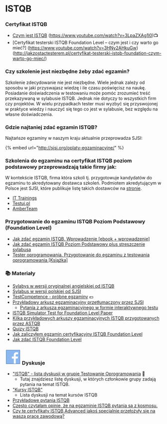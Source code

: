 # ISTQB

### **Certyfikat ISTQB**

* [Czym jest ISTQB](https://www.youtube.com/watch?v=HrK1zhqyW4k) (https://www.youtube.com/watch?v=3LpaZXAg1l0)📺
* [Certyfikat testerski ISTQB Foundation Level – czym jest i czy warto go mieć?] (https://www.youtube.com/watch?v=3HNy2AHkuGw) (http://jakzostactesterem.pl/certyfikat-testerski-istqb-foundation-czym-warto-go-miec/)&#x20;

### **Czy szkolenie jest niezbędne żeby zdać egzamin?**

Szkolenie zdecydowanie nie jest niezbędne. Wiele jednak zależy od sposobu w jaki przyswajasz wiedzę i ile czasu poświęcisz na naukę. Posiadanie doświadczenia w testowaniu może pomóc zrozumieć treść przekazywaną w sylabusie ISTQB. Jednak nie dotyczy to wszystkich firm czy projektów. W wielu przypadkach tester musi wyzbyć się przyswojonej w praktyce wiedzy i nauczyć się tego co jest w sylabusie, bez względu na własne doświadczenia.

### **Gdzie najtaniej zdać egzamin ISTQB?**

Najtańsze egzaminy w naszym kraju aktualnie przeprowadza SJSI:

{% embed url="http://sjsi.org/oplaty-egzaminacyjne/" %}

### **Szkolenia do egzaminu na certyfikat ISTQB poziom podstawowy przeprowadzają takie firmy jak:**

W kontekście ISTQB, firma która szkoli tj. przygotowuje kandydatów do egzaminu to akredytowany dostawca szkoleń. Podmiotem akredytującym w Polsce jest SJSI, które publikuje listę takich dostawców na [stronie](https://sjsi.org/akredytacje/akredytowani-dostawcy-szkolen/). 

* [IT Trainings](http://ittraining.pl/szkolenia/zapewnic\_jakosc/istqb\_poziom\_podstawowy)
* [Testuj.pl](https://testuj.pl/lista-szkolen?name=istqb)
* [AmberTeam](http://www.amberteam.pl/pl/szkolenia/istqb-certyfikowany-tester---poziom-podstawowy/1)

### **Przygotowanie do egzaminu ISTQB Poziom Podstawowy (Foundation Level)**

* [Jak zdać egzamin ISTQB. Wprowadzenie \[ebook + wprowadzenie\]](http://testerzy.pl/baza-wiedzy/jak-zdac-egzamin-istqb-podpowiedzi)&#x20;
* [Jak zdać egzamin ISTQB Poziom Podstawowy plus streszczenie sylabusa](http://testerzy.pl/baza-wiedzy/e-book-jak-zdac-egzamin-istqb-poziom-podstawowy-plus-streszczenie-sylabusa)
* [Tester oprogramowania. Przygotowanie do egzaminu z testowania oprogramowania \[Książka\]](https://buybox.click/4917/buybox.html?oid=4662933)

### 📚 Materiały

* [Sylabys w wersji oryginalnej angielskiej od ISTQB](https://www.istqb.org/downloads/category/2-foundation-level-documents.html)
* [Sylabus w wersji polskiej od SJSI](https://sjsi.org/ist-qb/do-pobrania/)
* [TestCompetence - próbne egzaminy](http://testcompetence.com/) 💵
* [Przykładowy arkusz egzaminacyjny przetłumaczony przez SJSI](http://sjsi.org/ist-qb/do-pobrania/)
  * [Pytania z arkusza egzaminacyjnego w formie interaktywnego testu](https://laborqa.pl/istqb-test-online/)
* [ISTQB Simulator Test for Foundation Level Paper](http://toolsqa.com/istqb/istqb-simulator-test-foundation-level-paper-1/)
* [Kilka przykładowych arkuszy egzaminacyjnych ISTQB przygotowanych przez ASTQB](https://www.astqb.org/get-certified/istqb-syllabi-the-istqb-software-tester-certification-body-of-knowledge/)
* [Quizy ISTQB](http://getistqb.com/)&#x20;
* [Jak zaliczyłem egzamin certyfikacyjny ISTQB Foundation Level](http://strefakodera.pl/blog/jak-zaliczylem-egzamin-certyfikacyjny-istqb-foundation-level)
* [Jak zdać ISTQB ](http://testcase.pl/news/jak-zdac-egzamin-istqb/)[Foundation Level](https://www.istqb.org/downloads/syllabi/foundation-level-syllabus.html)

### &#x20;<img src="../.gitbook/assets/icons8-facebook-50 (10) (1) (1) (1) (1) (1) (1) (1) (6).png" alt="" data-size="line"> Dyskusje

* ["ISTQB" - lista dyskusji w grupie Testowanie Oprogramowania](https://www.facebook.com/groups/141683635854223/post\_tags/?post\_tag\_id=1765191683503402\&ref=story\_subtitle) 🏤
  * Tutaj znajdziesz listę dyskusji, w których członkowie grupy zadają pytania na temat ISTQB.
* ["Kursy ISTQB"](https://www.facebook.com/groups/TestowanieOprogramowania/search/?query=kurs%20istqb\&epa=FILTERS\&filters=eyJycF9jaHJvbm9fc29ydCI6IntcIm5hbWVcIjpcImNocm9ub3NvcnRcIixcImFyZ3NcIjpcIlwifSJ9)
  * Lista dyskusji na temat kursów ISTQB
* [Przykładowe pytania ISTQB](https://www.facebook.com/groups/TestowanieOprogramowania/permalink/1241196819236227/)
* [Często czytałam opinie, że na egzaminie ISTQB pytania są z kosmosu.](https://www.facebook.com/groups/TestowanieOprogramowania/permalink/1241196819236227/)
* [Czy te certyfikaty ISTQB Advanced jakoś specjalnie przełożyły się na waszą pracę zawodową?](https://www.facebook.com/groups/TestowanieOprogramowania/permalink/1108713379151239/)

